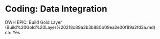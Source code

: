 # Coding: Data Integration

DWH EPIC: Build Gold Layer (Build%20Gold%20Layer%20218c89a3b3b880b09ea2e00f89a2fd3a.md)
ch: Yes